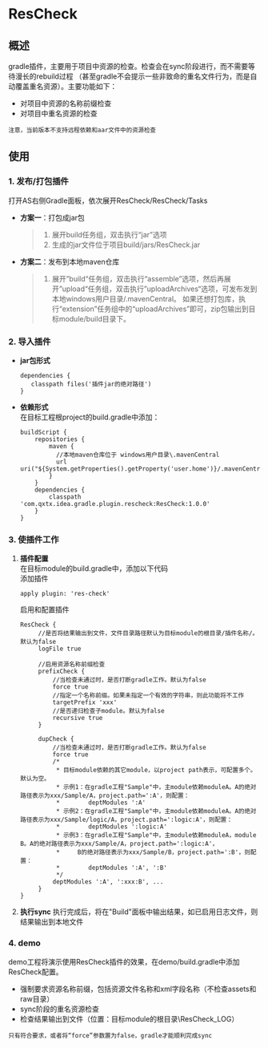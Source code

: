 **ResCheck**
=============

## **概述**
gradle插件，主要用于项目中资源的检查。检查会在sync阶段进行，而不需要等待漫长的rebuild过程
（甚至gradle不会提示一些非致命的重名文件行为，而是自动覆盖重名资源）。主要功能如下：
+ 对项目中资源的名称前缀检查
+ 对项目中重名资源的检查

`注意，当前版本不支持远程依赖和aar文件中的资源检查`

## **使用**
### 1. **发布/打包插件**
打开AS右侧Gradle面板，依次展开ResCheck/ResCheck/Tasks
+ **方案一**：打包成jar包
  > 1. 展开build任务组，双击执行“jar”选项
  > 2. 生成的jar文件位于项目build/jars/ResCheck.jar
+ **方案二**：发布到本地maven仓库
  > 1. 展开”build“任务组，双击执行“assemble”选项，然后再展开”upload“任务组，双击执行”uploadArchives“选项，可发布发到本地windows用户目录/.mavenCentral。
        如果还想打包库，执行“extension”任务组中的“uploadArchives”即可，zip包输出到目标module/build目录下。

### 2. **导入插件**
+ **jar包形式**
  ```
  dependencies {
     classpath files('插件jar的绝对路径')
  }
  ```
+ **依赖形式**  
  在目标工程根project的build.gradle中添加：
  ```
  buildScript {
      repositories {
          maven {       
            //本地maven仓库位于 windows用户目录\.mavenCentral        
            url uri("${System.getProperties().getProperty('user.home')}/.mavenCentral")
          }
      }
      dependencies {
          classpath 'com.qxtx.idea.gradle.plugin.rescheck:ResCheck:1.0.0'
      }
  }
  ```

### 3. **使插件工作**
1. **插件配置**  
    在目标module的build.gradle中，添加以下代码  
    添加插件
    ```
   apply plugin: 'res-check'
   ```
   启用和配置插件
   ```
   ResCheck {
        //是否将结果输出到文件，文件目录路径默认为目标module的根目录/插件名称/。默认为false
        logFile true
        
        //启用资源名称前缀检查     
        prefixCheck {
            //当检查未通过时，是否打断gradle工作。默认为false
            force true
            //指定一个名称前缀。如果未指定一个有效的字符串，则此功能将不工作
            targetPrefix 'xxx'         
            //是否递归检查子module。默认为false
            recursive true                  
        }
   
        dupCheck {
            //当检查未通过时，是否打断gradle工作。默认为false
            force true
            /*
             * 目标module依赖的其它module，以project path表示，可配置多个。默认为空。     
             * 示例1：在gradle工程"Sample"中，主module依赖moduleA。A的绝对路径表示为xxx/Sample/A，project.path=':A'，则配置：
             *        deptModules ':A'        
             * 示例2：在gradle工程"Sample"中，主module依赖moduleA。A的绝对路径表示为xxx/Sample/logic/A，project.path=':logic:A'，则配置：
             *        deptModules ':logic:A'       
             * 示例3：在gradle工程"Sample"中，主module依赖moduleA，module B。A的绝对路径表示为xxx/Sample/A，project.path=':logic:A'，
             *     B的绝对路径表示为xxx/Sample/B，project.path=':B'，则配置：
             *        deptModules ':A', ':B'    
             */          
            deptModules ':A', ':xxx:B', ...
        }
   }
    ```
2. **执行sync**
    执行完成后，将在"Build"面板中输出结果，如已启用日志文件，则结果输出到本地文件

### **4. demo**
demo工程将演示使用ResCheck插件的效果，在demo/build.gradle中添加ResCheck配置。
  + 强制要求资源名称前缀，包括资源文件名称和xml字段名称（不检查assets和raw目录）
  + sync阶段的重名资源检查
  + 检查结果输出到文件（位置：目标module的根目录\ResCheck_LOG）

`只有符合要求，或者将“force”参数置为false，gradle才能顺利完成sync`
